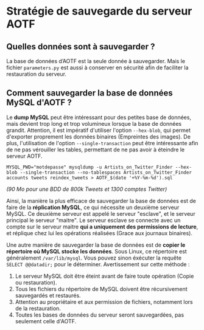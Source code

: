 # Stratégie de sauvegarde du serveur AOTF

## Quelles données sont à sauvegarder ?

La base de données d’AOTF est la seule donnée à sauvegarder. Mais le fichier `parameters.py` est aussi à conserver en sécurité afin de faciliter la restauration du serveur.

## Comment sauvegarder la base de données MySQL d'AOTF ?

Le **dump MySQL** peut être intéressant pour des petites base de données, mais devient trop long et trop volumineux lorsque la base de données grandit. Attention, il est impératif d'utiliser l'option `--hex-blob`, qui permet d'exporter proprement les données binaires (Empreintes des images). De plus, l'utilisation de l'option `--single-transaction` peut être intéressante afin de ne pas vérouiller les tables, permettant de ne pas avoir à éteindre le serveur AOTF.
```
MYSQL_PWD="motdepasse" mysqldump -u Artists_on_Twitter_Finder --hex-blob --single-transaction --no-tablespaces Artists_on_Twitter_Finder accounts tweets reindex_tweets > AOTF_$(date '+%Y-%m-%d').sql
```
*(90 Mo pour une BDD de 800k Tweets et 1300 comptes Twitter)*

Ainsi, la manière la plus efficace de sauvegarder la base de données est de faire de la **réplication MySQL**, ce qui nécessite un deuxième serveur MySQL. Ce deuxième serveur est appelé le serveur "esclave", et le serveur principal le serveur "maitre". Le serveur esclave se connecte avec un compte sur le serveur maitre **qui a uniquement des permissions de lecture**, et réplique chez lui les opérations réalisées (Grace aux journaux binaires).

Une autre manière de sauvegarder la base de données est de **copier le répertoire où MySQL stocke les données**. Sous Linux, ce répertoire est généralement `/var/lib/mysql`. Vous pouvez sinon éxécuter la requête `SELECT @@datadir;` pour le déterminer. Avertissement sur cette méthode :
1. Le serveur MySQL doit être éteint avant de faire toute opération (Copie ou restauration).
2. Tous les fichiers du répertoire de MySQL doivent être récursivement sauvegardés et restaurés.
3. Attention au propriétaire et aux permission de fichiers, notamment lors de la restauration.
4. Toutes les bases de données du serveur seront sauvegardées, pas seulement celle d'AOTF.
